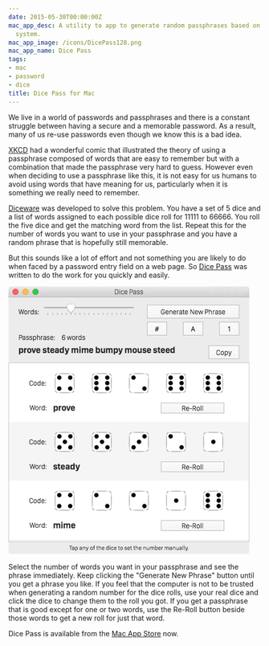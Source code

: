 ```yaml
---
date: 2015-05-30T00:00:00Z
mac_app_desc: A utility to app to generate random passphrases based on the Diceware
  system.
mac_app_image: /icons/DicePass128.png
mac_app_name: Dice Pass
tags:
- mac
- password
- dice
title: Dice Pass for Mac
---
```


We live in a world of passwords and passphrases and there is a constant struggle
between having a secure and a memorable password. As a result, many of us re-use
passwords even though we know this is a bad idea.

[XKCD][1] had a wonderful comic that illustrated the theory of using a
passphrase composed of words that are easy to remember but with a combination
that made the passphrase very hard to guess. However even when deciding to use a
passphrase like this, it is not easy for us humans to avoid using words that
have meaning for us, particularly when it is something we really need to
remember.

[Diceware][2] was developed to solve this problem. You have a set of 5 dice and
a list of words assigned to each possible dice roll for 11111 to 66666. You roll
the five dice and get the matching word from the list. Repeat this for the
number of words you want to use in your passphrase and you have a random phrase
that is hopefully still memorable.

But this sounds like a lot of effort and not something you are likely to do when
faced by a password entry field on a web page. So [Dice Pass][4] was written to
do the work for you quickly and easily.

![Dice Pass for Mac][3]

Select the number of words you want in your passphrase and see the phrase
immediately. Keep clicking the "Generate New Phrase" button until you get a
phrase you like. If you feel that the computer is not to be trusted when
generating a random number for the dice rolls, use your real dice and click the
dice to change them to the roll you got. If you get a passphrase that is good
except for one or two words, use the Re-Roll button beside those words to get a
new roll for just that word.

Dice Pass is available from the [Mac App Store][5] now.

[1]: https://xkcd.com/936/
[2]: http://world.std.com/~reinhold/diceware.html
[3]: /images/DicePass_Mac.png
[4]: /dicepass/
[5]: https://itunes.apple.com/app/dice-pass/id997688302?mt=12&uo=4
